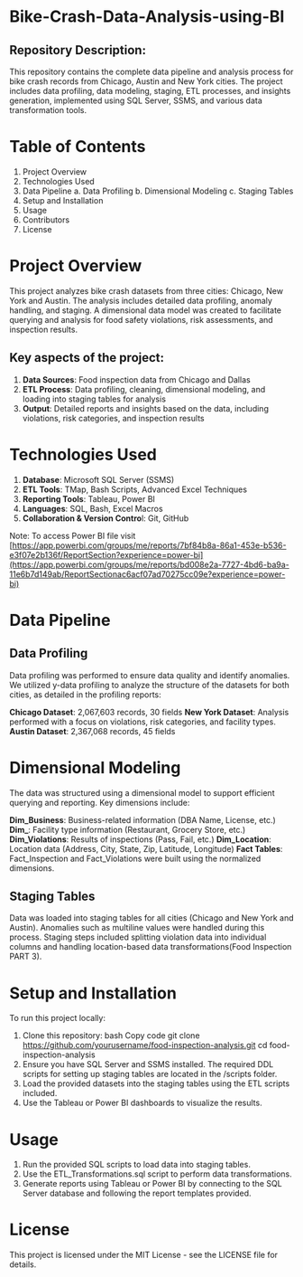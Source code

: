 # Bike-Crash-Data-Analysis-using-BI

## Repository Description:
This repository contains the complete data pipeline and analysis process for bike crash records from Chicago, Austin and New York cities. The project includes data profiling, data modeling, staging, ETL processes, and insights generation, implemented using SQL Server, SSMS, and various data transformation tools.

# Table of Contents
1. Project Overview
2. Technologies Used
3. Data Pipeline
  a. Data Profiling
  b. Dimensional Modeling
  c. Staging Tables
4. Setup and Installation
5. Usage
6. Contributors
7. License

# Project Overview
This project analyzes bike crash datasets from three cities: Chicago, New York and Austin. The analysis includes detailed data profiling, anomaly handling, and staging. A dimensional data model was created to facilitate querying and analysis for food safety violations, risk assessments, and inspection results.

## Key aspects of the project:

1. **Data Sources**: Food inspection data from Chicago and Dallas
2. **ETL Process**: Data profiling, cleaning, dimensional modeling, and loading into staging tables for analysis
3. **Output**: Detailed reports and insights based on the data, including violations, risk categories, and inspection results
# Technologies Used
1. **Database**: Microsoft SQL Server (SSMS)
2. **ETL Tools**: TMap, Bash Scripts, Advanced Excel Techniques
3. **Reporting Tools**: Tableau, Power BI
4. **Languages**: SQL, Bash, Excel Macros
5. **Collaboration & Version Contro**l: Git, GitHub

Note: To access Power BI file visit [https://app.powerbi.com/groups/me/reports/7bf84b8a-86a1-453e-b536-e3f07e2b136f/ReportSection?experience=power-bi](https://app.powerbi.com/groups/me/reports/bd008e2a-7727-4bd6-ba9a-11e6b7d149ab/ReportSectionac6acf07ad70275cc09e?experience=power-bi)

# Data Pipeline
## Data Profiling
Data profiling was performed to ensure data quality and identify anomalies. We utilized y-data profiling to analyze the structure of the datasets for both cities, as detailed in the profiling reports:

**Chicago Dataset**: 2,067,603 records, 30 fields
**New York Dataset**: Analysis performed with a focus on violations, risk categories, and facility types​.
**Austin Dataset**: 2,367,068 records, 45 fields

# Dimensional Modeling
The data was structured using a dimensional model to support efficient querying and reporting. Key dimensions include:

**Dim_Business**: Business-related information (DBA Name, License, etc.)
**Dim_**: Facility type information (Restaurant, Grocery Store, etc.)
**Dim_Violations**: Results of inspections (Pass, Fail, etc.)
**Dim_Location**: Location data (Address, City, State, Zip, Latitude, Longitude)
**Fact Tables**: Fact_Inspection and Fact_Violations were built using the normalized dimensions​.
## Staging Tables
Data was loaded into staging tables for all cities (Chicago and New York and Austin). Anomalies such as multiline values were handled during this process. Staging steps included splitting violation data into individual columns and handling location-based data transformations​(Food Inspection PART 3).

# Setup and Installation
To run this project locally:

1. Clone this repository:
bash
Copy code
git clone https://github.com/yourusername/food-inspection-analysis.git
cd food-inspection-analysis
2. Ensure you have SQL Server and SSMS installed. The required DDL scripts for setting up staging tables are located in the /scripts folder.
3. Load the provided datasets into the staging tables using the ETL scripts included.
4. Use the Tableau or Power BI dashboards to visualize the results.
# Usage
1. Run the provided SQL scripts to load data into staging tables.
2. Use the ETL_Transformations.sql script to perform data transformations.
3. Generate reports using Tableau or Power BI by connecting to the SQL Server database and following the report templates provided.

# License
This project is licensed under the MIT License - see the LICENSE file for details.

